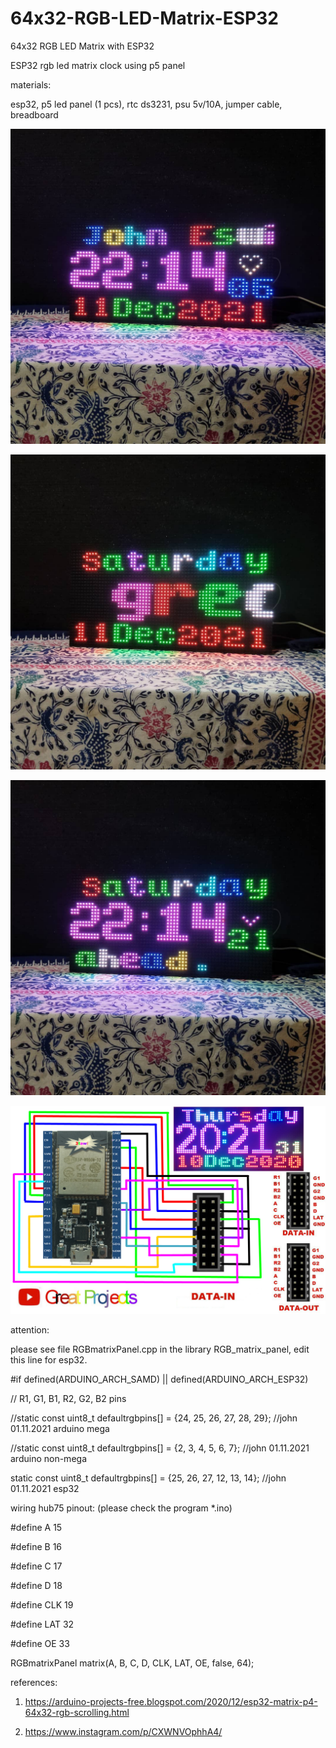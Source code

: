 # 64x32-RGB-LED-Matrix-ESP32
64x32 RGB LED Matrix with ESP32

ESP32 rgb led matrix clock using p5 panel

materials:

esp32, p5 led panel (1 pcs), rtc ds3231, psu 5v/10A, jumper cable, breadboard

![alt text](https://github.com/jenizar/64x32-RGB-LED-Matrix-ESP32/blob/main/Screenshot/ss1.jpg)

![alt text](https://github.com/jenizar/64x32-RGB-LED-Matrix-ESP32/blob/main/Screenshot/ss2.jpg)

![alt text](https://github.com/jenizar/64x32-RGB-LED-Matrix-ESP32/blob/main/Screenshot/ss3.jpg)

![alt text](https://github.com/jenizar/64x32-RGB-LED-Matrix-ESP32/blob/main/Screenshot/64x32%20RGB%20Led%20Matrix%20With%20ESP32.jpg)

attention:

please see file RGBmatrixPanel.cpp in the library RGB_matrix_panel, edit this line for esp32.


#if defined(ARDUINO_ARCH_SAMD) || defined(ARDUINO_ARCH_ESP32)

// R1, G1, B1, R2, G2, B2 pins

//static const uint8_t defaultrgbpins[] = {24, 25, 26, 27, 28, 29}; //john 01.11.2021 arduino mega

//static const uint8_t defaultrgbpins[] = {2, 3, 4, 5, 6, 7}; //john 01.11.2021 arduino non-mega

static const uint8_t defaultrgbpins[] = {25, 26, 27, 12, 13, 14}; //john 01.11.2021 esp32

wiring hub75 pinout: (please check the program *.ino)

#define A 15

#define B 16

#define C 17

#define D 18

#define CLK 19

#define LAT 32

#define OE 33

RGBmatrixPanel matrix(A, B, C, D, CLK, LAT, OE, false, 64);

references:

1. https://arduino-projects-free.blogspot.com/2020/12/esp32-matrix-p4-64x32-rgb-scrolling.html

2. https://www.instagram.com/p/CXWNVOphhA4/
